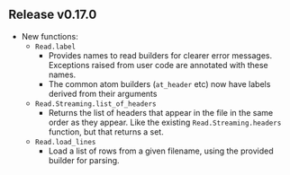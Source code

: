 ## Release v0.17.0

- New functions:
    * `Read.label`
        - Provides names to read builders for clearer error messages. Exceptions raised
          from user code are annotated with these names.
        - The common atom builders (`at_header` etc) now have labels derived from their
          arguments
    * `Read.Streaming.list_of_headers`
        - Returns the list of headers that appear in the file in the same order as they
          appear. Like the existing `Read.Streaming.headers` function, but that returns a
          set.
    * `Read.load_lines`
        - Load a list of rows from a given filename, using the provided builder for
          parsing.
